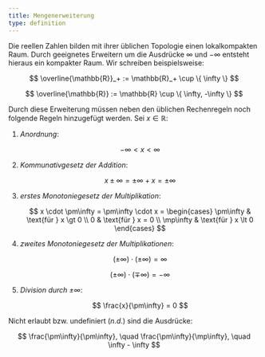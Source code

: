```yaml
---
title: Mengenerweiterung
type: definition
---
```


Die reellen Zahlen bilden mit ihrer üblichen Topologie einen lokalkompakten Raum.
Durch geeignetes Erweitern um die Ausdrücke $\infty$ und $-\infty$ entsteht hieraus ein kompakter Raum.
Wir schreiben beispielsweise:

$$
	\overline{\mathbb{R}}_+ := \mathbb{R}_+ \cup \{ \infty \}
$$

$$
	\overline{\mathbb{R}} := \mathbb{R} \cup \{ \infty, -\infty \}
$$

Durch diese Erweiterung müssen neben den üblichen Rechenregeln noch folgende Regeln hinzugefügt werden.
Sei $x \in \mathbb{R}$:

1. *Anordnung*:
   
   $$
   -\infty \lt x \lt \infty
   $$
   
2. *Kommunativgesetz der Addition*:
   
   $$
   x \pm \infty = \pm\infty + x = \pm\infty
   $$
   
3. *erstes Monotoniegesetz der Multiplikation*:
   
   $$
   x \cdot \pm\infty = \pm\infty \cdot x = \begin{cases}
	   \pm\infty & \text{für } x \gt 0 \\
	   0 & \text{für } x = 0 \\
	   \mp\infty & \text{für } x \lt 0
   \end{cases}
   $$
   
4. *zweites Monotoniegesetz der Multiplikationen*:
   
   $$
   (\pm\infty) \cdot (\pm\infty) = \infty
   $$
   
   $$
   (\pm\infty) \cdot (\mp\infty) = -\infty
   $$
   
5. *Division durch $\pm\infty$*:
   
   $$
   \frac{x}{\pm\infty} = 0
   $$

Nicht erlaubt bzw. undefiniert ($n. d.$) sind die Ausdrücke:

$$
	\frac{\pm\infty}{\pm\infty}, \quad \frac{\pm\infty}{\mp\infty}, \quad \infty - \infty
$$